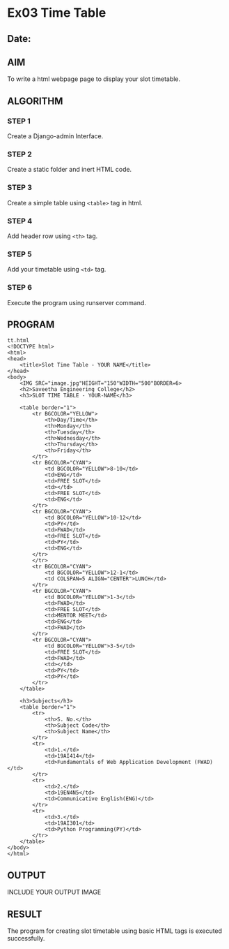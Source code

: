 # Ex03 Time Table
## Date:

## AIM
To write a html webpage page to display your slot timetable.

## ALGORITHM
### STEP 1
Create a Django-admin Interface.

### STEP 2
Create a static folder and inert HTML code.

### STEP 3
Create a simple table using ```<table>``` tag in html.

### STEP 4
Add header row using ```<th>``` tag.

### STEP 5
Add your timetable using ```<td>``` tag.

### STEP 6
Execute the program using runserver command.

## PROGRAM
```
tt.html
<!DOCTYPE html>
<html>
<head>
    <title>Slot Time Table - YOUR NAME</title>
</head>
<body>
    <IMG SRC="image.jpg"HEIGHT="150"WIDTH="500"BORDER=6>
    <h2>Saveetha Engineering College</h2>
    <h3>SLOT TIME TABLE - YOUR-NAME</h3>

    <table border="1">
        <tr BGCOLOR="YELLOW">
            <th>Day/Time</th>
            <th>Monday</th>
            <th>Tuesday</th>
            <th>Wednesday</th>
            <th>Thursday</th>
            <th>Friday</th>
        </tr>
        <tr BGCOLOR="CYAN">
            <td BGCOLOR="YELLOW">8-10</td>
            <td>ENG</td>
            <td>FREE SLOT</td>
            <td></td>
            <td>FREE SLOT</td>
            <td>ENG</td>
        </tr>
        <tr BGCOLOR="CYAN">
            <td BGCOLOR="YELLOW">10-12</td>
            <td>PY</td>
            <td>FWAD</td>
            <td>FREE SLOT</td>
            <td>PY</td>
            <td>ENG</td>
        </tr>
        </tr>
        <tr BGCOLOR="CYAN">
            <td BGCOLOR="YELLOW">12-1</td>
            <td COLSPAN=5 ALIGN="CENTER">LUNCH</td>
        </tr>
        <tr BGCOLOR="CYAN">
            <td BGCOLOR="YELLOW">1-3</td>
            <td>FWAD</td>
            <td>FREE SLOT</td>
            <td>MENTOR MEET</td>
            <td>ENG</td>
            <td>FWAD</td>
        </tr>
        <tr BGCOLOR="CYAN">
            <td BGCOLOR="YELLOW">3-5</td>
            <td>FREE SLOT</td>
            <td>FWAD</td>
            <td></td>
            <td>PY</td>
            <td>PY</td>
        </tr>
    </table>

    <h3>Subjects</h3>
    <table border="1">
        <tr>
            <th>S. No.</th>
            <th>Subject Code</th>
            <th>Subject Name</th>
        </tr>
        <tr>
            <td>1.</td>
            <td>19AI414</td>
            <td>Fundamentals of Web Application Development (FWAD)</td>
        </tr>
        <tr>
            <td>2.</td>
            <td>19EN4N5</td>
            <td>Communicative English(ENG)</td>
        </tr>
        <tr>
            <td>3.</td>
            <td>19AI301</td>
            <td>Python Programming(PY)</td>
        </tr>
    </table>
</body>
</html>
```


## OUTPUT

INCLUDE YOUR OUTPUT IMAGE

## RESULT
The program for creating slot timetable using basic HTML tags is executed successfully.
